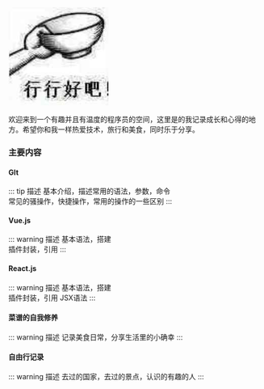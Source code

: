![welcome](../asset/img/1.jpg)  

欢迎来到一个有趣并且有温度的程序员的空间，这里是的我记录成长和心得的地方。希望你和我一样热爱技术，旅行和美食，同时乐于分享。

### 主要内容

#### GIt <Badge text="开发中" type="tip" vertical="top"/>

::: tip 描述
基本介绍，描述常用的语法，参数，命令  
常见的骚操作，快捷操作，常用的操作的一些区别
:::

#### Vue.js <Badge text="待开发" type="warn" vertical="top"/>

::: warning  描述
基本语法，搭建  
插件封装，引用
:::

#### React.js <Badge text="待开发" type="warn" vertical="top"/>

::: warning  描述 
基本语法，搭建  
插件封装，引用
JSX语法
:::

#### 菜谱的自我修养 <Badge text="待开发" type="warn" vertical="top"/>

::: warning 描述 
记录美食日常，分享生活里的小确幸
:::

#### 自由行记录 <Badge text="待开发" type="warn" vertical="top"/>

::: warning 描述 
去过的国家，去过的景点，认识的有趣的人
:::
